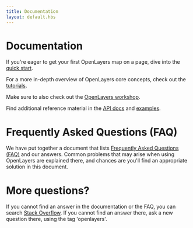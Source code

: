 ```yaml
---
title: Documentation
layout: default.hbs
---
```


# Documentation

If you're eager to get your first OpenLayers map on a page, dive into the [quick start](./quickstart.html).

For a more in-depth overview of OpenLayers core concepts, check out the [tutorials](./tutorials/).

Make sure to also check out the [OpenLayers workshop](/workshop/).

Find additional reference material in the [API docs](/en/latest/apidoc/) and [examples](/en/latest/examples/).

# Frequently Asked Questions (FAQ)

We have put together a document that lists [Frequently Asked Questions (FAQ)](./faq.html) and our answers. Common problems that may arise when using OpenLayers are explained there, and chances are you'll find an appropriate solution in this document.

# More questions?

If you cannot find an answer in the documentation or the FAQ, you can search [Stack Overflow](https://stackoverflow.com/questions/tagged/openlayers). If you cannot find an answer there, ask a new question there, using the tag 'openlayers'.

